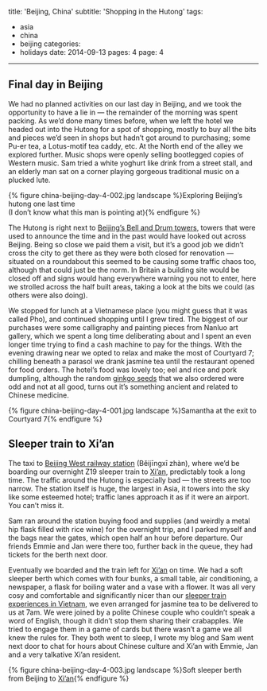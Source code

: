 title: 'Beijing, China'
subtitle: 'Shopping in the Hutong'
tags:
  - asia
  - china
  - beijing
categories:
  - holidays
date: 2014-09-13
pages: 4
page: 4
---

## Final day in Beijing

We had no planned activities on our last day in Beijing, and we took the opportunity to have a lie in — the remainder of the morning was spent packing. As we’d done many times before, when we left the hotel we headed out into the Hutong for a spot of shopping, mostly to buy all the bits and pieces we’d seen in shops but hadn’t got around to purchasing; some Pu-er tea, a Lotus-motif tea caddy, etc. At the North end of the alley we explored further. Music shops were openly selling bootlegged copies of Western music. Sam tried a white yoghurt like drink from a street stall, and an elderly man sat on a corner playing gorgeous traditional music on a plucked lute.

{% figure china-beijing-day-4-002.jpg landscape %}Exploring Beijing’s hutong one last time<br/> (I don’t know what this man is pointing at){% endfigure %}

The Hutong is right next to [Beijing’s Bell and Drum towers](http://en.wikipedia.org/wiki/Gulou_and_Zhonglou), towers that were used to announce the time and in the past would have looked out across Beijing. Being so close we paid them a visit, but it’s a good job we didn’t cross the city to get there as they were both closed for renovation — situated on a roundabout this seemed to be causing some traffic chaos too, although that could just be the norm. In Britain a building site would be closed off and signs would hang everywhere warning you not to enter, here we strolled across the half built areas, taking a look at the bits we could (as others were also doing).

We stopped for lunch at a Vietnamese place (you might guess that it was called Pho), and continued shopping until I grew tired. The biggest of our purchases were some calligraphy and painting pieces from Nanluo art gallery, which we spent a long time deliberating about and I spent an even longer time trying to find a cash machine to pay for the things. With the evening drawing near we opted to relax and make the most of Courtyard 7; chilling beneath a parasol we drank jasmine tea until the restaurant opened for food orders. The hotel’s food was lovely too; eel and rice and pork dumpling, although the random [ginkgo seeds](http://en.wikipedia.org/wiki/Ginkgo_biloba) that we also ordered were odd and not at all good, turns out it’s something ancient and related to Chinese medicine.

{% figure china-beijing-day-4-001.jpg landscape %}Samantha at the exit to Courtyard 7{% endfigure %}

## Sleeper train to Xi’an

The taxi to [Beijing West railway station](http://en.wikipedia.org/wiki/Beijing_West_Railway_Station) (Běijīngxī zhàn), where we’d be boarding our overnight Z19 sleeper train to [Xi’an](/2014/09/xian-china/), predictably took a long time. The traffic around the Hutong is especially bad — the streets are too narrow. The station itself is huge, the largest in Asia, it towers into the sky like some esteemed hotel; traffic lanes approach it as if it were an airport. You can’t miss it.

Sam ran around the station buying food and supplies (and weirdly a metal hip flask filled with rice wine) for the overnight trip, and I parked myself and the bags near the gates, which open half an hour before departure. Our friends Emmie and Jan were there too, further back in the queue, they had tickets for the berth next door.

Eventually we boarded and the train left for [Xi’an](/2014/09/xian-china/) on time. We had a soft sleeper berth which comes with four bunks, a small table, air conditioning, a newspaper, a flask for boiling water and a vase with a flower. It was all very cosy and comfortable and significantly nicer than our [sleeper train experiences in Vietnam](/2012/12/hanoi-and-halong-bay-vietnam/), we even arranged for jasmine tea to be delivered to us at 7am. We were joined by a polite Chinese couple who couldn’t speak a word of English, though it didn’t stop them sharing their crabapples. We tried to engage them in a game of cards but there wasn’t a game we all knew the rules for. They both went to sleep, I wrote my blog and Sam went next door to chat for hours about Chinese culture and Xi’an with Emmie, Jan and a very talkative Xi’an resident.

{% figure china-beijing-day-4-003.jpg landscape %}Soft sleeper berth from Beijing to [Xi’an](/2014/09/xian-china/){% endfigure %}
